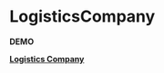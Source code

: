 # LogisticsCompany

<b>DEMO<b>

 [Logistics Company](https://denizkiskanc.github.io/LogisticsCompany)
